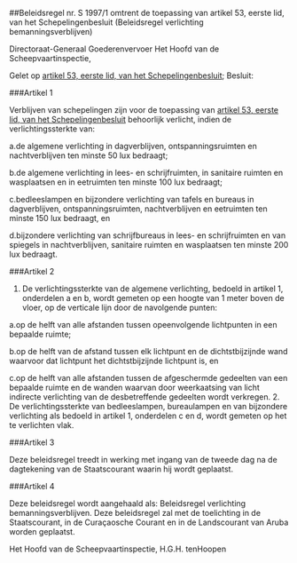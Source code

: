 <meta http-equiv='Content-Type' content='text/html; charset=utf-8' />

##Beleidsregel nr. S 1997/1 omtrent de toepassing van artikel 53, eerste lid, van het Schepelingenbesluit (Beleidsregel verlichting bemanningsverblijven) 

Directoraat-Generaal Goederenvervoer 
Het Hoofd van de Scheepvaartinspectie,

Gelet op [artikel 53, eerste lid, van het Schepelingenbesluit](../../../../../KB/schepelingenbesluit/BWBR0001985/README.md);
Besluit: 

###Artikel 1 

Verblijven van schepelingen zijn voor de toepassing van [artikel 53, eerste lid, van het Schepelingenbesluit](../../../../../KB/schepelingenbesluit/BWBR0001985/README.md) behoorlijk verlicht, indien de verlichtingssterkte van:

a.de algemene verlichting in dagverblijven, ontspanningsruimten en nachtverblijven ten minste 50 lux bedraagt;

b.de algemene verlichting in lees- en schrijfruimten, in sanitaire ruimten en wasplaatsen en in eetruimten ten minste 100 lux bedraagt;

c.bedleeslampen en bijzondere verlichting van tafels en bureaus in dagverblijven, ontspanningsruimten, nachtverblijven en eetruimten ten minste 150 lux bedraagt, en

d.bijzondere verlichting van schrijfbureaus in lees- en schrijfruimten en van spiegels in nachtverblijven, sanitaire ruimten en wasplaatsen ten minste 200 lux bedraagt. 

###Artikel 2 

1. De verlichtingssterkte van de algemene verlichting, bedoeld in artikel 1, onderdelen a en b, wordt gemeten op een hoogte van 1 meter boven de vloer, op de verticale lijn door de navolgende punten:

a.op de helft van alle afstanden tussen opeenvolgende lichtpunten in een bepaalde ruimte;

b.op de helft van de afstand tussen elk lichtpunt en de dichtstbijzijnde wand waarvoor dat lichtpunt het dichtstbijzijnde lichtpunt is, en

c.op de helft van alle afstanden tussen de afgeschermde gedeelten van een bepaalde ruimte en de wanden waarvan door weerkaatsing van licht indirecte verlichting van de desbetreffende gedeelten wordt verkregen.
2. De verlichtingssterkte van bedleeslampen, bureaulampen en van bijzondere verlichting als bedoeld in artikel 1, onderdelen c en d, wordt gemeten op het te verlichten vlak. 

###Artikel 3 

Deze beleidsregel treedt in werking met ingang van de tweede dag na de dagtekening van de Staatscourant waarin hij wordt geplaatst. 

###Artikel 4 

Deze beleidsregel wordt aangehaald als: Beleidsregel verlichting bemanningsverblijven.
Deze beleidsregel zal met de toelichting in de Staatscourant, in de Curaçaosche Courant en in de Landscourant van Aruba worden geplaatst.

Het 
Hoofd van de Scheepvaartinspectie,
H.G.H. tenHoopen
